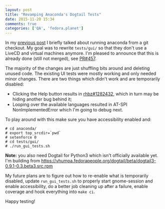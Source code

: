```yaml
---
layout: post
title: "Revamping Anaconda's Dogtail Tests"
date: 2015-11-20 15:34
comments: true
categories: ['QA', 'fedora.planet']
---
```


In my [previous post](/blog/2015/11/13/running-anaconda-from-git/) I briefly talked
about running anaconda from a git checkout. My goal was to rewrite `tests/gui/` so
that they don't use a LiveCD and virtual machines anymore. I'm pleased to announce
that this is already done (still not merged), see 
[PR#457](https://github.com/rhinstaller/anaconda/pull/457).

The majority of the changes are just shuffling bits around and deleting
unused code. The existing UI tests were mostly working and only needed minor
changes. There are two things which didn't work and are temporarily disabled:

* Clicking the Help button results in 
[rhbz#1282432](https://bugzilla.redhat.com/show_bug.cgi?id=1282432),
which in turn may be hiding another bug behind it;
* Looping over the available languages resulted in AT-SPI NonImplementedError
which I'm going to debug next.

To play around with this make sure you have accessibility enabled and:

    # cd anaconda/
    # export top_srcdir=`pwd`
    # setenforce 0
    # cd tests/gui/
    # ./run_gui_tests.sh


**Note:** you also need Dogtail for Python3 which isn't officially available
yet. I'm building from
<https://vhumpa.fedorapeople.org/dogtail/beta/dogtail3-0.9.1-0.3.beta3.src.rpm>

My future plans are to figure out how to re-enable what is temporarily
disabled, update `run_gui_tests.sh` to properly start gnome-session and
enable accessibility, do a better job cleaning up after a failure,
enable coverage and hook everything into `make ci`.

Happy testing!

